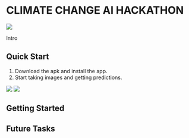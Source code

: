# CLIMATE CHANGE AI HACKATHON

<img src = "https://raw.githubusercontent.com/akshayrana30/plant-disease-detection/master/pics/banner.png"/>

Intro

## Quick Start

1. Download the apk and install the app. 
2. Start taking images and getting predictions.

<img src = "https://raw.githubusercontent.com/akshayrana30/plant-disease-detection/master/pics/screen1.jpg"/>
<img src = "https://raw.githubusercontent.com/akshayrana30/plant-disease-detection/master/pics/screen2.jpg"/>


## Getting Started




## Future Tasks

